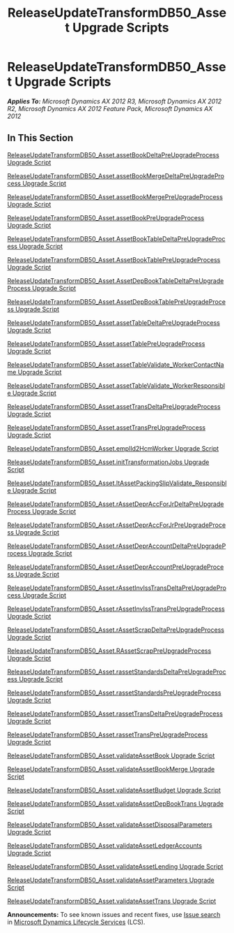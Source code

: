 ﻿---
title: ReleaseUpdateTransformDB50_Asset Upgrade Scripts
TOCTitle: ReleaseUpdateTransformDB50_Asset Upgrade Scripts
ms:assetid: 192e4bc4-35b3-4d37-8eea-d3e2c52150ce
ms:mtpsurl: https://msdn.microsoft.com/en-us/library/JJ718629(v=AX.60)
ms:contentKeyID: 49706914
ms.date: 05/18/2015
mtps_version: v=AX.60
---

# ReleaseUpdateTransformDB50\_Asset Upgrade Scripts 


_**Applies To:** Microsoft Dynamics AX 2012 R3, Microsoft Dynamics AX 2012 R2, Microsoft Dynamics AX 2012 Feature Pack, Microsoft Dynamics AX 2012_

## In This Section

[ReleaseUpdateTransformDB50\_Asset.assetBookDeltaPreUpgradeProcess Upgrade Script](releaseupdatetransformdb50-asset-assetbookdeltapreupgradeprocess-upgrade-script.md)

[ReleaseUpdateTransformDB50\_Asset.assetBookMergeDeltaPreUpgradeProcess Upgrade Script](releaseupdatetransformdb50-asset-assetbookmergedeltapreupgradeprocess-upgrade-script.md)

[ReleaseUpdateTransformDB50\_Asset.assetBookMergePreUpgradeProcess Upgrade Script](releaseupdatetransformdb50-asset-assetbookmergepreupgradeprocess-upgrade-script.md)

[ReleaseUpdateTransformDB50\_Asset.assetBookPreUpgradeProcess Upgrade Script](releaseupdatetransformdb50-asset-assetbookpreupgradeprocess-upgrade-script.md)

[ReleaseUpdateTransformDB50\_Asset.AssetBookTableDeltaPreUpgradeProcess Upgrade Script](releaseupdatetransformdb50-asset-assetbooktabledeltapreupgradeprocess-upgrade-script.md)

[ReleaseUpdateTransformDB50\_Asset.AssetBookTablePreUpgradeProcess Upgrade Script](releaseupdatetransformdb50-asset-assetbooktablepreupgradeprocess-upgrade-script.md)

[ReleaseUpdateTransformDB50\_Asset.AssetDepBookTableDeltaPreUpgradeProcess Upgrade Script](releaseupdatetransformdb50-asset-assetdepbooktabledeltapreupgradeprocess-upgrade-script.md)

[ReleaseUpdateTransformDB50\_Asset.AssetDepBookTablePreUpgradeProcess Upgrade Script](releaseupdatetransformdb50-asset-assetdepbooktablepreupgradeprocess-upgrade-script.md)

[ReleaseUpdateTransformDB50\_Asset.assetTableDeltaPreUpgradeProcess Upgrade Script](releaseupdatetransformdb50-asset-assettabledeltapreupgradeprocess-upgrade-script.md)

[ReleaseUpdateTransformDB50\_Asset.assetTablePreUpgradeProcess Upgrade Script](releaseupdatetransformdb50-asset-assettablepreupgradeprocess-upgrade-script.md)

[ReleaseUpdateTransformDB50\_Asset.assetTableValidate\_WorkerContactName Upgrade Script](releaseupdatetransformdb50-asset-assettablevalidate-workercontactname-upgrade-script.md)

[ReleaseUpdateTransformDB50\_Asset.assetTableValidate\_WorkerResponsible Upgrade Script](releaseupdatetransformdb50-asset-assettablevalidate-workerresponsible-upgrade-script.md)

[ReleaseUpdateTransformDB50\_Asset.assetTransDeltaPreUpgradeProcess Upgrade Script](releaseupdatetransformdb50-asset-assettransdeltapreupgradeprocess-upgrade-script.md)

[ReleaseUpdateTransformDB50\_Asset.assetTransPreUpgradeProcess Upgrade Script](releaseupdatetransformdb50-asset-assettranspreupgradeprocess-upgrade-script.md)

[ReleaseUpdateTransformDB50\_Asset.emplId2HcmWorker Upgrade Script](releaseupdatetransformdb50-asset-emplid2hcmworker-upgrade-script.md)

[ReleaseUpdateTransformDB50\_Asset.initTransformationJobs Upgrade Script](releaseupdatetransformdb50-asset-inittransformationjobs-upgrade-script.md)

[ReleaseUpdateTransformDB50\_Asset.ltAssetPackingSlipValidate\_Responsible Upgrade Script](releaseupdatetransformdb50-asset-ltassetpackingslipvalidate-responsible-upgrade-script.md)

[ReleaseUpdateTransformDB50\_Asset.rAssetDeprAccForJrDeltaPreUpgradeProcess Upgrade Script](releaseupdatetransformdb50-asset-rassetdepraccforjrdeltapreupgradeprocess-upgrade-script.md)

[ReleaseUpdateTransformDB50\_Asset.rAssetDeprAccForJrPreUpgradeProcess Upgrade Script](releaseupdatetransformdb50-asset-rassetdepraccforjrpreupgradeprocess-upgrade-script.md)

[ReleaseUpdateTransformDB50\_Asset.rAssetDeprAccountDeltaPreUpgradeProcess Upgrade Script](releaseupdatetransformdb50-asset-rassetdepraccountdeltapreupgradeprocess-upgrade-script.md)

[ReleaseUpdateTransformDB50\_Asset.rAssetDeprAccountPreUpgradeProcess Upgrade Script](releaseupdatetransformdb50-asset-rassetdepraccountpreupgradeprocess-upgrade-script.md)

[ReleaseUpdateTransformDB50\_Asset.rAssetInvIssTransDeltaPreUpgradeProcess Upgrade Script](releaseupdatetransformdb50-asset-rassetinvisstransdeltapreupgradeprocess-upgrade-script.md)

[ReleaseUpdateTransformDB50\_Asset.rAssetInvIssTransPreUpgradeProcess Upgrade Script](releaseupdatetransformdb50-asset-rassetinvisstranspreupgradeprocess-upgrade-script.md)

[ReleaseUpdateTransformDB50\_Asset.rAssetScrapDeltaPreUpgradeProcess Upgrade Script](releaseupdatetransformdb50-asset-rassetscrapdeltapreupgradeprocess-upgrade-script.md)

[ReleaseUpdateTransformDB50\_Asset.RAssetScrapPreUpgradeProcess Upgrade Script](releaseupdatetransformdb50-asset-rassetscrappreupgradeprocess-upgrade-script.md)

[ReleaseUpdateTransformDB50\_Asset.rassetStandardsDeltaPreUpgradeProcess Upgrade Script](releaseupdatetransformdb50-asset-rassetstandardsdeltapreupgradeprocess-upgrade-script.md)

[ReleaseUpdateTransformDB50\_Asset.rassetStandardsPreUpgradeProcess Upgrade Script](releaseupdatetransformdb50-asset-rassetstandardspreupgradeprocess-upgrade-script.md)

[ReleaseUpdateTransformDB50\_Asset.rassetTransDeltaPreUpgradeProcess Upgrade Script](releaseupdatetransformdb50-asset-rassettransdeltapreupgradeprocess-upgrade-script.md)

[ReleaseUpdateTransformDB50\_Asset.rassetTransPreUpgradeProcess Upgrade Script](releaseupdatetransformdb50-asset-rassettranspreupgradeprocess-upgrade-script.md)

[ReleaseUpdateTransformDB50\_Asset.validateAssetBook Upgrade Script](releaseupdatetransformdb50-asset-validateassetbook-upgrade-script.md)

[ReleaseUpdateTransformDB50\_Asset.validateAssetBookMerge Upgrade Script](releaseupdatetransformdb50-asset-validateassetbookmerge-upgrade-script.md)

[ReleaseUpdateTransformDB50\_Asset.validateAssetBudget Upgrade Script](releaseupdatetransformdb50-asset-validateassetbudget-upgrade-script.md)

[ReleaseUpdateTransformDB50\_Asset.validateAssetDepBookTrans Upgrade Script](releaseupdatetransformdb50-asset-validateassetdepbooktrans-upgrade-script.md)

[ReleaseUpdateTransformDB50\_Asset.validateAssetDisposalParameters Upgrade Script](releaseupdatetransformdb50-asset-validateassetdisposalparameters-upgrade-script.md)

[ReleaseUpdateTransformDB50\_Asset.validateAssetLedgerAccounts Upgrade Script](releaseupdatetransformdb50-asset-validateassetledgeraccounts-upgrade-script.md)

[ReleaseUpdateTransformDB50\_Asset.validateAssetLending Upgrade Script](releaseupdatetransformdb50-asset-validateassetlending-upgrade-script.md)

[ReleaseUpdateTransformDB50\_Asset.validateAssetParameters Upgrade Script](releaseupdatetransformdb50-asset-validateassetparameters-upgrade-script.md)

[ReleaseUpdateTransformDB50\_Asset.validateAssetTrans Upgrade Script](releaseupdatetransformdb50-asset-validateassettrans-upgrade-script.md)

  
**Announcements:** To see known issues and recent fixes, use [Issue search](http://go.microsoft.com/fwlink/?linkid=389258) in [Microsoft Dynamics Lifecycle Services](http://go.microsoft.com/fwlink/?linkid=306505) (LCS).

